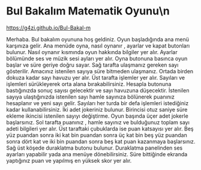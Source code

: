 # Bul Bakalım Matematik Oyunu\n
 https://g4zi.github.io/Bul-Bakal-m 
 
Merhaba. Bul bakalım oyununa hoş geldiniz.
Oyun başladığında ana menü karşınıza gelir. Ana menüde oyna, nasıl oynanır , ayarlar ve kapat butonları bulunur. 
Nasıl oynanır kısmında oyun hakkında bilgiler yer alır.
Ayarlar bölümünde ses ve müzik sesi ayları yer alır.
Oyna butonuna basınca oyun başlar ve süre geriye doğru sayar.
Sağ tarafta ulaşmanız gereken sayı gösterilir.
Amacınız istenilen sayıya süre bitmeden ulaşmanız.
Ortada birden dokuza kadar sayı havuzu yer alır.
Üst tarafta işlemler yer alır.
Sayıları ve işlemleri sürükleyerek orta alana bırakabilirsiniz.
Hesapla butonuna bastığınızda sonuç sayısı gelecektir ve sayı havuzuna düşecektir.
İstenilen sayıya ulaştığınızda istenilen sayı hamle sayınıza bölünerek puanınız hesaplanır ve yeni sayı gelir.
Sayıları her turda bir defa işlemleri istediğiniz kadar kullanabilirsiniz.
İki adet jokeriniz bulunur. Birincisi otuz saniye süre ekleme ikincisi istenilen sayıyı değiştirme. Oyun başında üçer adet jokerle başlarsınız.
Sol tarafta puanınız , hamle sayınız ve bulduğunuz toplam sayı adeti bilgileri yer alır. 
Üst taraftaki çubuklarda ise puan katsayısı yer alır. Beş yüz puandan sonra iki kat bin puandan sonra üç kat bin beş yüz puandan sonra dört kat ve iki bin puandan sonra beş kat puan kazanmaya başlarsınız.
Sağ üst köşede duraklatma butonu bulunur. 
Duraklatma panelinden ses ayarları yapabilir yada ana menüye dönebilirsiniz.
Süre bittiğinde ekranda yaptığınız puan ve yapılmış en yüksek skor yer alır.
